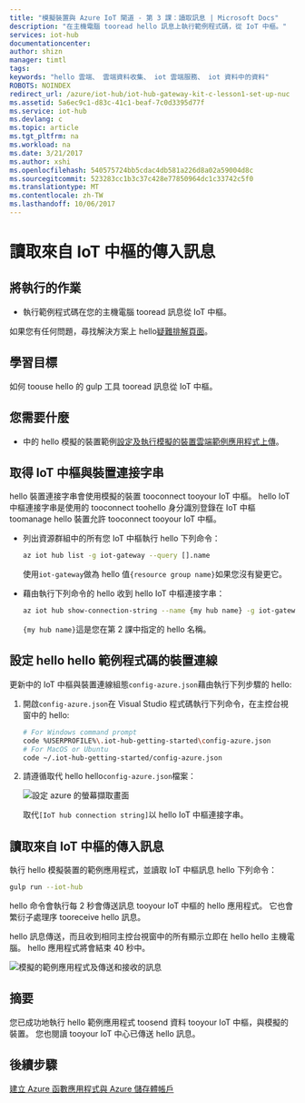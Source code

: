 ```yaml
---
title: "模擬裝置與 Azure IoT 閘道 - 第 3 課：讀取訊息 | Microsoft Docs"
description: "在主機電腦 tooread hello 訊息上執行範例程式碼，從 IoT 中樞。"
services: iot-hub
documentationcenter: 
author: shizn
manager: timtl
tags: 
keywords: "hello 雲端、 雲端資料收集、 iot 雲端服務、 iot 資料中的資料"
ROBOTS: NOINDEX
redirect_url: /azure/iot-hub/iot-hub-gateway-kit-c-lesson1-set-up-nuc
ms.assetid: 5a6ec9c1-d83c-41c1-beaf-7c0d3395d77f
ms.service: iot-hub
ms.devlang: c
ms.topic: article
ms.tgt_pltfrm: na
ms.workload: na
ms.date: 3/21/2017
ms.author: xshi
ms.openlocfilehash: 540575724bb5cdac4db581a226d8a02a59004d8c
ms.sourcegitcommit: 523283cc1b3c37c428e77850964dc1c33742c5f0
ms.translationtype: MT
ms.contentlocale: zh-TW
ms.lasthandoff: 10/06/2017
---
```

# <a name="read-messages-from-your-iot-hub"></a>讀取來自 IoT 中樞的傳入訊息

## <a name="what-you-will-do"></a>將執行的作業

- 執行範例程式碼在您的主機電腦 tooread 訊息從 IoT 中樞。

如果您有任何問題，尋找解決方案上 hello[疑難排解頁面](iot-hub-gateway-kit-c-sim-troubleshooting.md)。

## <a name="what-you-will-learn"></a>學習目標

如何 toouse hello 的 gulp 工具 tooread 訊息從 IoT 中樞。

## <a name="what-you-need"></a>您需要什麼

- 中的 hello 模擬的裝置範例[設定及執行模擬的裝置雲端範例應用程式上傳](iot-hub-gateway-kit-c-sim-lesson3-configure-simulated-device-app.md)。

## <a name="get-your-iot-hub-and-device-connection-strings"></a>取得 IoT 中樞與裝置連接字串

hello 裝置連接字串會使用模擬的裝置 tooconnect tooyour IoT 中樞。 hello IoT 中樞連接字串是使用的 tooconnect toohello 身分識別登錄在 IoT 中樞 toomanage hello 裝置允許 tooconnect tooyour IoT 中樞。

- 列出資源群組中的所有您 IoT 中樞執行 hello 下列命令：

   ```bash
   az iot hub list -g iot-gateway --query [].name
   ```

   使用`iot-gateway`做為 hello 值`{resource group name}`如果您沒有變更它。
- 藉由執行下列命令的 hello 收到 hello IoT 中樞連接字串：

   ```bash
   az iot hub show-connection-string --name {my hub name} -g iot-gateway
   ```

   `{my hub name}`這是您在第 2 課中指定的 hello 名稱。

## <a name="configure-hello-device-connection-for-hello-sample-code"></a>設定 hello hello 範例程式碼的裝置連線

更新中的 IoT 中樞與裝置連線組態`config-azure.json`藉由執行下列步驟的 hello:

1. 開啟`config-azure.json`在 Visual Studio 程式碼執行下列命令，在主控台視窗中的 hello:

   ```bash
   # For Windows command prompt
   code %USERPROFILE%\.iot-hub-getting-started\config-azure.json
   # For MacOS or Ubuntu
   code ~/.iot-hub-getting-started/config-azure.json
   ```

2. 請遵循取代 hello hello`config-azure.json`檔案：

   ![設定 azure 的螢幕擷取畫面](media/iot-hub-gateway-kit-lessons/lesson3/config_azure.png)

   取代`[IoT hub connection string]`以 hello IoT 中樞連接字串。

## <a name="read-messages-from-your-iot-hub"></a>讀取來自 IoT 中樞的傳入訊息

執行 hello 模擬裝置的範例應用程式，並讀取 IoT 中樞訊息 hello 下列命令：

```bash
gulp run --iot-hub
```

hello 命令會執行每 2 秒會傳送訊息 tooyour IoT 中樞的 hello 應用程式。 它也會繁衍子處理序 tooreceive hello 訊息。

hello 訊息傳送，而且收到相同主控台視窗中的所有顯示立即在 hello hello 主機電腦。 hello 應用程式將會結束 40 秒中。

![模擬的範例應用程式及傳送和接收的訊息](media/iot-hub-gateway-kit-lessons/lesson3/gulp_run_read_hub_simudev.png)

## <a name="summary"></a>摘要

您已成功地執行 hello 範例應用程式 toosend 資料 tooyour IoT 中樞，與模擬的裝置。 您也閱讀 tooyour IoT 中心已傳送 hello 訊息。

## <a name="next-steps"></a>後續步驟
[建立 Azure 函數應用程式與 Azure 儲存體帳戶](iot-hub-gateway-kit-c-sim-lesson4-deploy-resource-manager-template.md)


